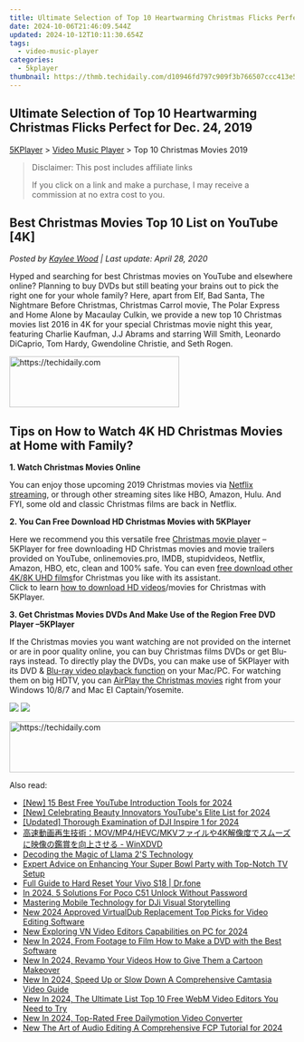 ```yaml
---
title: Ultimate Selection of Top 10 Heartwarming Christmas Flicks Perfect for Dec. 24, 2019
date: 2024-10-06T21:46:09.544Z
updated: 2024-10-12T10:11:30.654Z
tags:
  - video-music-player
categories:
  - 5kplayer
thumbnail: https://thmb.techidaily.com/d10946fd797c909f3b766507ccc413e54b73231c6b47eda0442887da93806c3f.jpg
---
```


## Ultimate Selection of Top 10 Heartwarming Christmas Flicks Perfect for Dec. 24, 2019

[5KPlayer](https://tools.techidaily.com/5kplayer/products/) \> [Video Music Player](https://tools.techidaily.com/5kplayer/video-music-player/) \> Top 10 Christmas Movies 2019

>  Disclaimer: This post includes affiliate links
>
>  If you click on a link and make a purchase, I may receive a commission at no extra cost to you.
>

## Best Christmas Movies Top 10 List on YouTube \[4K\]

 _Posted by [Kaylee Wood](https://www.quora.com/profile/Amanda-Hu-21) | Last update: April 28, 2020_

Hyped and searching for best Christmas movies on YouTube and elsewhere online? Planning to buy DVDs but still beating your brains out to pick the right one for your whole family? Here, apart from Elf, Bad Santa, The Nightmare Before Christmas, Christmas Carrol movie, The Polar Express and Home Alone by Macaulay Culkin, we provide a new top 10 Christmas movies list 2016 in 4K for your special Christmas movie night this year, featuring Charlie Kaufman, J.J Abrams and starring Will Smith, Leonardo DiCaprio, Tom Hardy, Gwendoline Christie, and Seth Rogen.

<!-- affiliate ads begin -->
<a href="https://aligracehair.sjv.io/c/5597632/1948932/19272" target="_top" id="1948932">
  <img src="//a.impactradius-go.com/display-ad/19272-1948932" border="0" alt="https://techidaily.com" width="300" height="90"/>
</a>
<img height="0" width="0" src="https://aligracehair.sjv.io/i/5597632/1948932/19272" style="position:absolute;visibility:hidden;" border="0" />
<!-- affiliate ads end -->

## Tips on How to Watch 4K HD Christmas Movies at Home with Family?

**1\. Watch Christmas Movies Online**

You can enjoy those upcoming 2019 Christmas movies via [Netflix streaming](https://tools.techidaily.com/5kplayer/airplay/), or through other streaming sites like HBO, Amazon, Hulu. And FYI, some old and classic Christmas films are back in Netflix.

**2\. You Can Free Download HD Christmas Movies with 5KPlayer**

Here we recommend you this versatile free [Christmas movie player](https://tools.techidaily.com/5kplayer/video-music-player/) – 5KPlayer for free downloading HD Christmas movies and movie trailers provided on YouTube, onlinemovies.pro, IMDB, stupidvideos, Netflix, Amazon, HBO, etc, clean and 100% safe. You can even [free download other 4K/8K UHD films](https://tools.techidaily.com/5kplayer/video-music-player/)for Christmas you like with its assistant.  
Click to learn [how to download HD videos](https://tools.techidaily.com/5kplayer/youtube-download/)/movies for Christmas with 5KPlayer.

**3\. Get Christmas Movies DVDs And Make Use of the Region Free DVD Player –5KPlayer** 

If the Christmas movies you want watching are not provided on the internet or are in poor quality online, you can buy Christmas films DVDs or get Blu-rays instead. To directly play the DVDs, you can make use of 5KPlayer with its DVD & [Blu-ray video playback function](https://tools.techidaily.com/5kplayer/video-music-player/) on your Mac/PC. For watching them on big HDTV, you can [AirPlay the Christmas movies](https://tools.techidaily.com/5kplayer/airplay/) right from your Windows 10/8/7 and Mac EI Captain/Yosemite. 

[![](https://www.5kplayer.com/video-music-player/../button/freedownbackwin.png)](https://tools.techidaily.com/5kplayer/products/) [![](https://www.5kplayer.com/video-music-player/../button/freedownbackmac.png)](https://tools.techidaily.com/5kplayer/products/)

<!-- affiliate ads begin -->
<a href="https://ephamedtechinc.pxf.io/c/5597632/2137201/26400" target="_top" id="2137201">
  <img src="//a.impactradius-go.com/display-ad/26400-2137201" border="0" alt="https://techidaily.com" width="728" height="90"/>
</a>
<img height="0" width="0" src="https://ephamedtechinc.pxf.io/i/5597632/2137201/26400" style="position:absolute;visibility:hidden;" border="0" />
<!-- affiliate ads end -->

<ins class="adsbygoogle"
     style="display:block"
     data-ad-format="autorelaxed"
     data-ad-client="ca-pub-7571918770474297"
     data-ad-slot="1223367746"></ins>

<ins class="adsbygoogle"
     style="display:block"
     data-ad-client="ca-pub-7571918770474297"
     data-ad-slot="8358498916"
     data-ad-format="auto"
     data-full-width-responsive="true"></ins>

<span class="atpl-alsoreadstyle">Also read:</span>
<div><ul>
<li><a href="https://facebook-record-videos.techidaily.com/new-15-best-free-youtube-introduction-tools-for-2024/"><u>[New] 15 Best Free YouTube Introduction Tools for 2024</u></a></li>
<li><a href="https://facebook-video-share.techidaily.com/new-celebrating-beauty-innovators-youtubes-elite-list-for-2024/"><u>[New] Celebrating Beauty Innovators YouTube's Elite List for 2024</u></a></li>
<li><a href="https://article-posts.techidaily.com/updated-thorough-examination-of-dji-inspire-1-for-2024/"><u>[Updated] Thorough Examination of DJI Inspire 1 for 2024</u></a></li>
<li><a href="https://vp-tips.techidaily.com/movmp4hevcmkv4k-winxdvd/"><u>高速動画再生技術：MOV/MP4/HEVC/MKVファイルや4K解像度でスムーズに映像の鑑賞を向上させる - WinXDVD</u></a></li>
<li><a href="https://tech-revival.techidaily.com/decoding-the-magic-of-llama-2s-technology/"><u>Decoding the Magic of Llama 2'S Technology</u></a></li>
<li><a href="https://tech-recovery.techidaily.com/expert-advice-on-enhancing-your-super-bowl-party-with-top-notch-tv-setup/"><u>Expert Advice on Enhancing Your Super Bowl Party with Top-Notch TV Setup</u></a></li>
<li><a href="https://techidaily.com/full-guide-to-hard-reset-your-vivo-s18-drfone-by-drfone-reset-android-reset-android/"><u>Full Guide to Hard Reset Your Vivo S18 | Dr.fone</u></a></li>
<li><a href="https://easy-unlock-android.techidaily.com/in-2024-5-solutions-for-poco-c51-unlock-without-password-by-drfone-android/"><u>In 2024, 5 Solutions For Poco C51 Unlock Without Password</u></a></li>
<li><a href="https://fox-hovers.techidaily.com/mastering-mobile-technology-for-dji-visual-storytelling/"><u>Mastering Mobile Technology for DJi Visual Storytelling</u></a></li>
<li><a href="https://video-creation-software.techidaily.com/new-2024-approved-virtualdub-replacement-top-picks-for-video-editing-software/"><u>New 2024 Approved VirtualDub Replacement Top Picks for Video Editing Software</u></a></li>
<li><a href="https://video-creation-software.techidaily.com/new-exploring-vn-video-editors-capabilities-on-pc-for-2024/"><u>New Exploring VN Video Editors Capabilities on PC for 2024</u></a></li>
<li><a href="https://video-creation-software.techidaily.com/new-in-2024-from-footage-to-film-how-to-make-a-dvd-with-the-best-software/"><u>New In 2024, From Footage to Film How to Make a DVD with the Best Software</u></a></li>
<li><a href="https://video-creation-software.techidaily.com/new-in-2024-revamp-your-videos-how-to-give-them-a-cartoon-makeover/"><u>New In 2024, Revamp Your Videos How to Give Them a Cartoon Makeover</u></a></li>
<li><a href="https://video-creation-software.techidaily.com/new-in-2024-speed-up-or-slow-down-a-comprehensive-camtasia-video-guide/"><u>New In 2024, Speed Up or Slow Down A Comprehensive Camtasia Video Guide</u></a></li>
<li><a href="https://video-creation-software.techidaily.com/new-in-2024-the-ultimate-list-top-10-free-webm-video-editors-you-need-to-try/"><u>New In 2024, The Ultimate List Top 10 Free WebM Video Editors You Need to Try</u></a></li>
<li><a href="https://video-creation-software.techidaily.com/new-in-2024-top-rated-free-dailymotion-video-converter/"><u>New In 2024, Top-Rated Free Dailymotion Video Converter</u></a></li>
<li><a href="https://video-creation-software.techidaily.com/new-the-art-of-audio-editing-a-comprehensive-fcp-tutorial-for-2024/"><u>New The Art of Audio Editing A Comprehensive FCP Tutorial for 2024</u></a></li>
</ul></div>

